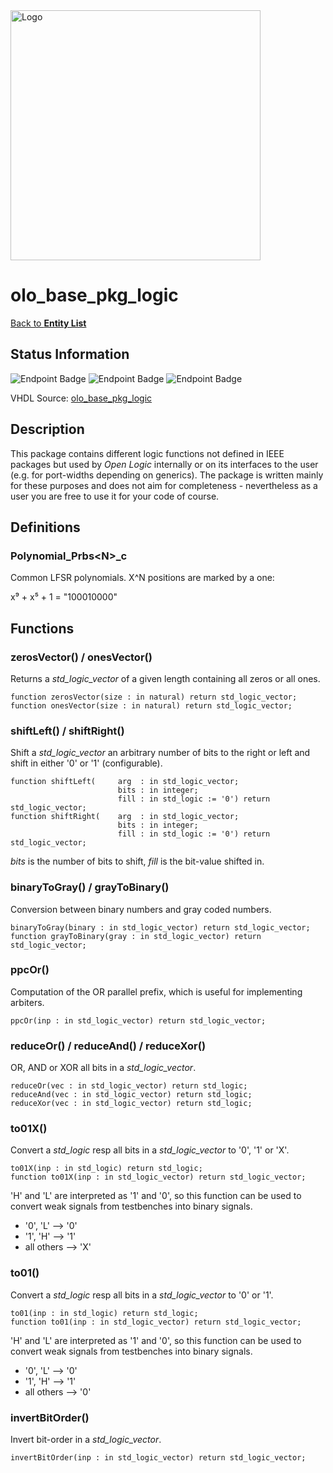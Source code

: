 <img src="../Logo.png" alt="Logo" width="400">

# olo_base_pkg_logic

[Back to **Entity List**](../EntityList.md)

## Status Information

![Endpoint Badge](https://img.shields.io/endpoint?url=https://storage.googleapis.com/open-logic-badges/coverage/olo_base_pkg_logic.json?cacheSeconds=0) ![Endpoint Badge](https://img.shields.io/endpoint?url=https://storage.googleapis.com/open-logic-badges/branches/olo_base_pkg_logic.json?cacheSeconds=0) ![Endpoint Badge](https://img.shields.io/endpoint?url=https://storage.googleapis.com/open-logic-badges/issues/olo_base_pkg_logic.json?cacheSeconds=0)

VHDL Source: [olo_base_pkg_logic](../../src/base/vhdl/olo_base_pkg_logic.vhd)

## Description

This package contains different logic functions not defined in IEEE packages but used by *Open Logic* internally or on its interfaces to the user (e.g. for port-widths depending on generics). The package is written mainly for these purposes and does not aim for completeness - nevertheless as a user you are free to use it for your code of course.

## Definitions

### Polynomial_Prbs\<N\>_c

Common LFSR polynomials. X^N positions are marked by a one:

x⁹ + x⁵ + 1 = "100010000" 

## Functions

### zerosVector() / onesVector()

Returns a *std_logic_vector* of a given length containing all zeros or all ones. 

```
function zerosVector(size : in natural) return std_logic_vector;
function onesVector(size : in natural) return std_logic_vector;
```

### shiftLeft() / shiftRight()

Shift a *std_logic_vector* an arbitrary number of bits to the right or left and shift in either '0' or '1' (configurable).

```
function shiftLeft(     arg  : in std_logic_vector;
                        bits : in integer;
                        fill : in std_logic := '0') return std_logic_vector;
function shiftRight(    arg  : in std_logic_vector;
                        bits : in integer;
                        fill : in std_logic := '0') return std_logic_vector;
```

*bits* is the number of bits to shift, *fill* is the bit-value shifted in.

### binaryToGray() / grayToBinary()

Conversion between binary numbers and gray coded numbers.

```
binaryToGray(binary : in std_logic_vector) return std_logic_vector;
function grayToBinary(gray : in std_logic_vector) return std_logic_vector;
```

### ppcOr()

Computation of the OR parallel prefix, which is useful for implementing arbiters.

```
ppcOr(inp : in std_logic_vector) return std_logic_vector;
```

### reduceOr() / reduceAnd() / reduceXor()

OR, AND or XOR all bits in a *std_logic_vector*.

```
reduceOr(vec : in std_logic_vector) return std_logic;
reduceAnd(vec : in std_logic_vector) return std_logic;
reduceXor(vec : in std_logic_vector) return std_logic;
```

### to01X()

Convert a *std_logic* resp all bits in a *std_logic_vector* to '0', '1' or 'X'.

```
to01X(inp : in std_logic) return std_logic;
function to01X(inp : in std_logic_vector) return std_logic_vector;
```

'H' and 'L' are interpreted as '1' and '0', so this function can be used to convert weak signals from testbenches into binary signals.

* '0', 'L' --> '0'
* '1', 'H' --> '1'
* all others --> 'X'

### to01()

Convert a *std_logic* resp all bits in a *std_logic_vector* to '0' or '1'.

```
to01(inp : in std_logic) return std_logic;
function to01(inp : in std_logic_vector) return std_logic_vector;
```

'H' and 'L' are interpreted as '1' and '0', so this function can be used to convert weak signals from testbenches into binary signals.

* '0', 'L' --> '0'
* '1', 'H' --> '1'
* all others --> '0'

### invertBitOrder()

Invert bit-order in a *std_logic_vector*.

``` 
invertBitOrder(inp : in std_logic_vector) return std_logic_vector;
```




